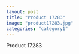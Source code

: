 ```yaml
---
layout: post
title: "Product 17283"
image: "product17283.jpg"
categories: "category1"
---
```

Product 17283
